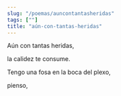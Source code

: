 ```yaml
---
slug: "/poemas/auncontantasheridas"
tags: [""]
title: "aún-con-tantas-heridas"
---
```

Aún con tantas heridas, 

la calidez te consume.

Tengo una fosa en la boca del plexo,

pienso,